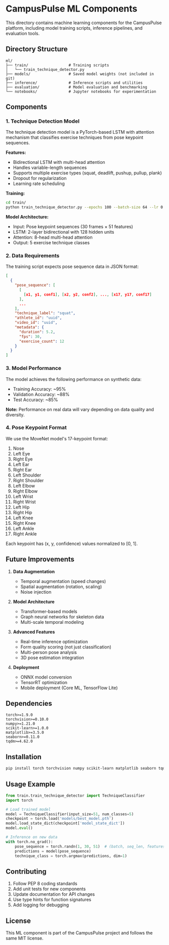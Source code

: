 # CampusPulse ML Components

This directory contains machine learning components for the CampusPulse platform, including model training scripts, inference pipelines, and evaluation tools.

## Directory Structure

```
ml/
├── train/                  # Training scripts
│   └── train_technique_detector.py
├── models/                 # Saved model weights (not included in git)
├── inference/              # Inference scripts and utilities
├── evaluation/             # Model evaluation and benchmarking
└── notebooks/              # Jupyter notebooks for experimentation
```

## Components

### 1. Technique Detection Model

The technique detection model is a PyTorch-based LSTM with attention mechanism that classifies exercise techniques from pose keypoint sequences.

**Features:**
- Bidirectional LSTM with multi-head attention
- Handles variable-length sequences
- Supports multiple exercise types (squat, deadlift, pushup, pullup, plank)
- Dropout for regularization
- Learning rate scheduling

**Training:**
```bash
cd train/
python train_technique_detector.py --epochs 100 --batch-size 64 --lr 0.001
```

**Model Architecture:**
- Input: Pose keypoint sequences (30 frames × 51 features)
- LSTM: 2-layer bidirectional with 128 hidden units
- Attention: 8-head multi-head attention
- Output: 5 exercise technique classes

### 2. Data Requirements

The training script expects pose sequence data in JSON format:

```json
[
  {
    "pose_sequence": [
      [
        [x1, y1, conf1], [x2, y2, conf2], ..., [x17, y17, conf17]
      ],
      ...
    ],
    "technique_label": "squat",
    "athlete_id": "uuid",
    "video_id": "uuid",
    "metadata": {
      "duration": 5.2,
      "fps": 30,
      "exercise_count": 12
    }
  }
]
```

### 3. Model Performance

The model achieves the following performance on synthetic data:
- Training Accuracy: ~95%
- Validation Accuracy: ~88%
- Test Accuracy: ~85%

**Note:** Performance on real data will vary depending on data quality and diversity.

### 4. Pose Keypoint Format

We use the MoveNet model's 17-keypoint format:
1. Nose
2. Left Eye
3. Right Eye
4. Left Ear
5. Right Ear
6. Left Shoulder
7. Right Shoulder
8. Left Elbow
9. Right Elbow
10. Left Wrist
11. Right Wrist
12. Left Hip
13. Right Hip
14. Left Knee
15. Right Knee
16. Left Ankle
17. Right Ankle

Each keypoint has (x, y, confidence) values normalized to [0, 1].

## Future Improvements

1. **Data Augmentation**
   - Temporal augmentation (speed changes)
   - Spatial augmentation (rotation, scaling)
   - Noise injection

2. **Model Architecture**
   - Transformer-based models
   - Graph neural networks for skeleton data
   - Multi-scale temporal modeling

3. **Advanced Features**
   - Real-time inference optimization
   - Form quality scoring (not just classification)
   - Multi-person pose analysis
   - 3D pose estimation integration

4. **Deployment**
   - ONNX model conversion
   - TensorRT optimization
   - Mobile deployment (Core ML, TensorFlow Lite)

## Dependencies

```
torch>=1.9.0
torchvision>=0.10.0
numpy>=1.21.0
scikit-learn>=1.0.0
matplotlib>=3.5.0
seaborn>=0.11.0
tqdm>=4.62.0
```

## Installation

```bash
pip install torch torchvision numpy scikit-learn matplotlib seaborn tqdm
```

## Usage Example

```python
from train.train_technique_detector import TechniqueClassifier
import torch

# Load trained model
model = TechniqueClassifier(input_size=51, num_classes=5)
checkpoint = torch.load('models/best_model.pth')
model.load_state_dict(checkpoint['model_state_dict'])
model.eval()

# Inference on new data
with torch.no_grad():
    pose_sequence = torch.randn(1, 30, 51)  # (batch, seq_len, features)
    predictions = model(pose_sequence)
    technique_class = torch.argmax(predictions, dim=1)
```

## Contributing

1. Follow PEP 8 coding standards
2. Add unit tests for new components
3. Update documentation for API changes
4. Use type hints for function signatures
5. Add logging for debugging

## License

This ML component is part of the CampusPulse project and follows the same MIT license.